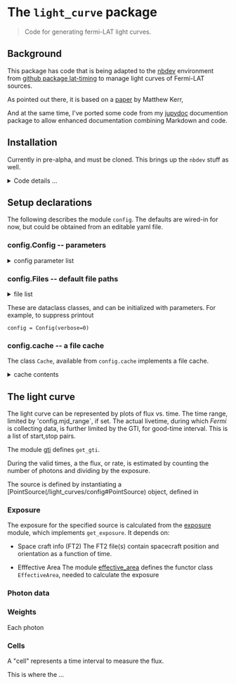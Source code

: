 # The `light_curve` package
> Code for generating fermi-LAT light curves. <br>


## Background

This package has code that is being adapted to the [nbdev](https://nbdev.fast.ai/) environment from [github package lat-timing](https://github.com/tburnett/lat-timing) to manage light curves of Fermi-LAT sources.  

As pointed out there, it is based on a [paper](https://arxiv.org/pdf/1910.00140.pdf) by Matthew Kerr, 

And at the same time, I've ported some code from  my [jupydoc](https://github.com/tburnett/jupydoc) documention package to allow enhanced documentation combining Markdown and code.

## Installation
Currently in pre-alpha, and must be cloned. This brings up the `nbdev` stuff as well.


<details class="description">
    <summary>Code details ...</summary>
    
```python
#collapse_hide

def road_map():
    """
    ## Setup declarations
    
    The following describes the module `config`. The defaults are wired-in
    for now, but could be obtained from an editable yaml file.
    
    ### config.Config -- parameters
    
    {config_text}
    
    ### config.Files -- default file paths
    {files_text}
 
    These are dataclass classes, and can be initialized with
    parameters. For example, to suppress printout 
        
    ```
    config = Config(verbose=0)
    ```
    
    
    ### config.cache -- a file cache
    The class `Cache`, available from `config.cache` implements a file cache.
    
    {cache_text}
    


    
    ## The light curve
    
    The light curve can be represented by plots of flux vs. time. The time range,
    limited by 'config.mjd_range`, if set. The actual livetime, during which *Fermi* is
    collecting data, is further limited by the GTI, for good-time interval. This is a list
    of start,stop pairs.
    
    The module [gti](/light_curves/lgti.html) defines `get_gti`.
    
    During the valid times, a the flux, or rate, is estimated by counting the number 
    of photons and dividing by the exposure.
    
    The source is defined by instantiating a [PointSource(/light_curves/config#PointSource) object, defined in 
    
    
    ### Exposure
    
    The exposure for the specified source is calculated from the  [exposure](/light_curves/exposure.html) module,
    which implements `get_exposure`. It depends on:

    - Space craft info (FT2)
    The FT2 file(s) contain spacecraft position and orientation as a function of time.
    
    - Efffective Area
    The module [effective_area](light_curves/effective_area.html) defines the functor class
    `EffectiveArea`, needed to calculate the exposure
    
    
    ### Photon data
    
    ### Weights
    
    Each photon 
    
    ### Cells
    
    A "cell" represents a time interval to measure the flux.
    
    This is where the ...
    

    """
    from light_curves.config import Config, Files, PointSource
    from light_curves.lightcurve import get_lightcurve, flux_plot
    
    config = Config()
    config_text = monospace(config, summary='config parameter list')
    files_text = monospace(Files(), summary='file list')
    files = Files()
 
    cache_text = monospace(config.cache, 'cache contents' )
    assert files.valid
    return locals()
    
from light_curves.config import Files
if Files().valid:
    nbdoc(road_map) 
```

</details>


## Setup declarations

The following describes the module `config`. The defaults are wired-in
for now, but could be obtained from an editable yaml file.

### config.Config -- parameters

<details class="descripton" ><summary data-open="Hide " data-close="Show "> config parameter list </summary> <p style="margin-left: 5%"><pre>Configuration parameters <br>  verbose         : 3<br>  mjd_range       : None<br>  radius          : 5<br>  cos_theta_max   : 0.4<br>  z_max           : 100<br>  time_interval   : 1<br>  nside           : 1024<br>  nest            : True<br>  bins_per_decade : 4<br>  base_spectrum   : lambda E: (E/1000)**-2.1<br>  energy_range    : (100.0, 1000000.0)<br>  likelihood_rep  : poisson<br></pre></p> </details>

### config.Files -- default file paths
<details class="descripton" ><summary data-open="Hide " data-close="Show "> file list </summary> <p style="margin-left: 5%"><pre>File paths for light curves<br>  data       : /home/burnett/data<br>  ft2        : /home/burnett/work/lat-data/ft2<br>  gti        : /home/burnett/work/lat-data/binned<br>  aeff       : /home/burnett/work/lat-data/aeff<br>  weights    : /home/burnett/onedrive/fermi/weight_files<br>  cachepath  : /tmp/lc_cache<br></pre></p> </details>

These are dataclass classes, and can be initialized with
parameters. For example, to suppress printout 
    
```
config = Config(verbose=0)
```


### config.cache -- a file cache
The class `Cache`, available from `config.cache` implements a file cache.

<details class="descripton" ><summary data-open="Hide " data-close="Show "> cache contents </summary> <p style="margin-left: 5%"><pre>Cache contents<br> key                          size  time                 name, in folder /tmp/lc_cache<br>  gti                      1018319  2020-12-17 15:17     cache_file_26e0b050cac876b4.pkl<br>  exposure_Geminga        86263776  2020-12-17 15:47     cache_file_3d18a74e668c437.pkl<br>  lightcurve_Geminga      12193571  2020-12-17 15:50     cache_file_5f8c1fe2233119ff.pkl<br>  photons_3C 279           3659049  2020-12-17 15:50     cache_file_005a8b245230afe.pkl<br>  exposure_3C 279         78040992  2020-12-17 15:51     cache_file_86f97125c87ecd8.pkl<br>  lightcurve_3C 279        4687729  2020-12-17 15:51     cache_file_509522c898fe52.pkl<br>  photons_Geminga         22334705  2020-12-18 06:39     cache_file_52b89da960a98f6.pkl<br>  cells_Geminga            1500794  2020-12-18 08:48     cache_file_6f2eb7e7fa4947f8.pkl<br>  lightfcurve_Geminga     12193634  2020-12-18 09:06     cache_file_f721860d03c0aa7.pkl<br>  cells_3C 279              557725  2020-12-18 09:06     cache_file_3e45b0fd33e29f7.pkl<br>  lightfcurve_3C 279       4687739  2020-12-18 09:06     cache_file_446256afd621452.pkl<br>  binned_exposure_Geminga       64448  2020-12-19 10:39     cache_file_517bbf0830c3a4c3.pkl<br></pre></p> </details>




## The light curve

The light curve can be represented by plots of flux vs. time. The time range,
limited by 'config.mjd_range`, if set. The actual livetime, during which *Fermi* is
collecting data, is further limited by the GTI, for good-time interval. This is a list
of start,stop pairs.

The module [gti](/light_curves/lgti.html) defines `get_gti`.

During the valid times, a the flux, or rate, is estimated by counting the number 
of photons and dividing by the exposure.

The source is defined by instantiating a [PointSource(/light_curves/config#PointSource) object, defined in 


### Exposure

The exposure for the specified source is calculated from the  [exposure](/light_curves/exposure.html) module,
which implements `get_exposure`. It depends on:

- Space craft info (FT2)
The FT2 file(s) contain spacecraft position and orientation as a function of time.

- Efffective Area
The module [effective_area](light_curves/effective_area.html) defines the functor class
`EffectiveArea`, needed to calculate the exposure


### Photon data

### Weights

Each photon 

### Cells

A "cell" represents a time interval to measure the flux.

This is where the ...



